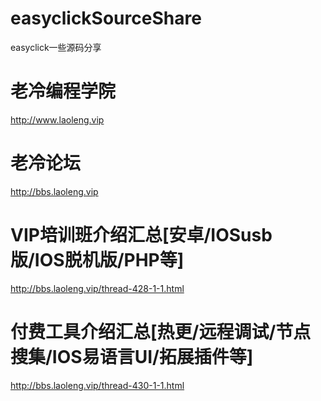 # easyclickSourceShare
easyclick一些源码分享
# 老冷编程学院
http://www.laoleng.vip

# 老冷论坛
http://bbs.laoleng.vip

# VIP培训班介绍汇总[安卓/IOSusb版/IOS脱机版/PHP等]
http://bbs.laoleng.vip/thread-428-1-1.html

# 付费工具介绍汇总[热更/远程调试/节点搜集/IOS易语言UI/拓展插件等]
http://bbs.laoleng.vip/thread-430-1-1.html
